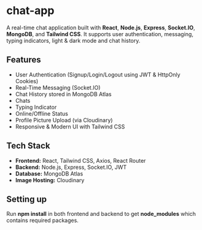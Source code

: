 # chat-app

A real-time chat application built with **React**, **Node.js**, **Express**, **Socket.IO**, **MongoDB**, and **Tailwind CSS**. It supports user authentication, messaging, typing indicators, light & dark mode and chat history.

## Features

- User Authentication (Signup/Login/Logout using JWT & HttpOnly Cookies)
- Real-Time Messaging (Socket.IO)
- Chat History stored in MongoDB Atlas
- Chats
- Typing Indicator
- Online/Offline Status
- Profile Picture Upload (via Cloudinary)
- Responsive & Modern UI with Tailwind CSS

## Tech Stack

- **Frontend:** React, Tailwind CSS, Axios, React Router
- **Backend:** Node.js, Express, Socket.IO, JWT
- **Database:** MongoDB Atlas
- **Image Hosting:** Cloudinary

## Setting up

Run **npm install** in both frontend and backend to get **node_modules** which contains required packages.

